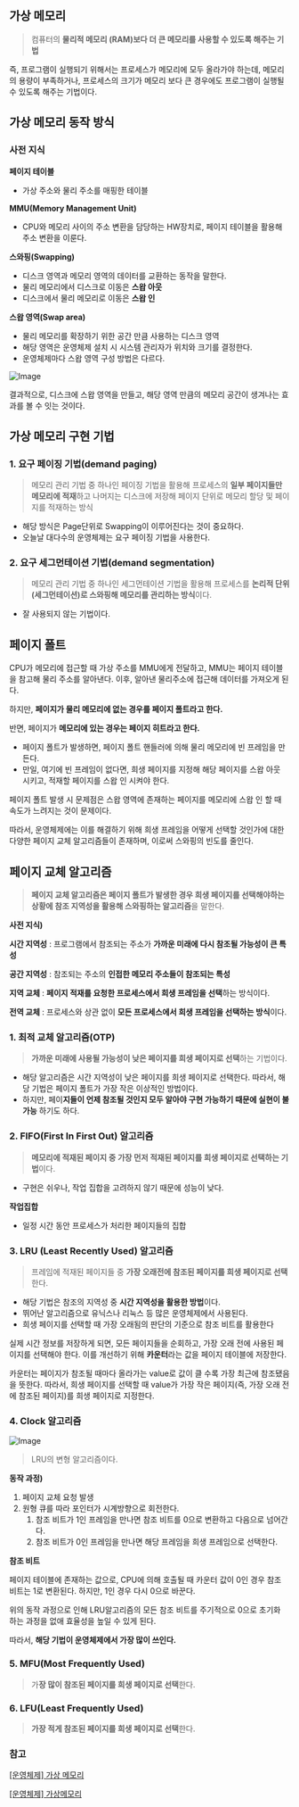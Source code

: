 ## 가상 메모리

> 컴퓨터의 **물리적 메모리 (RAM)보다 더 큰 메모리를 사용할 수 있도록 해주는 기법**
>

즉, 프로그램이 실행되기 위해서는 프로세스가 메모리에 모두 올라가야 하는데, 메모리의 용량이 부족하거나, 프로세스의 크기가 메모리 보다 큰 경우에도 프로그램이 실행될 수 있도록 해주는 기법이다.

## 가상 메모리 동작 방식

### 사전 지식

**페이지 테이블**

- 가상 주소와 물리 주소를 매핑한 테이블

**MMU(Memory Management Unit)**

- CPU와 메모리 사이의 주소 변환을 담당하는 HW장치로, 페이지 테이블을 활용해 주소 변환을 이룬다.

**스와핑(Swapping)**

- 디스크 영역과 메모리 영역의 데이터를 교환하는 동작을 말한다.
- 물리 메모리에서 디스크로 이동은 **스왑 아웃**
- 디스크에서 물리 메모리로 이동은 **스왑 인**

**스왑 영역(Swap area)**

- 물리 메모리를 확장하기 위한 공간 만큼 사용하는 디스크 영역
- 해당 영역은 운영체제 설치 시 시스템 관리자가 위치와 크기를 결정한다.
- 운영체제마다 스왑 영역 구성 방법은 다르다.

![Image](https://github.com/user-attachments/assets/16b0182e-1047-4516-849a-f4d1cc558b70)

결과적으로, 디스크에 스왑 영역을 만들고, 해당 영역 만큼의 메모리 공간이 생겨나는 효과를 볼 수 잇는 것이다.

## 가상 메모리 구현 기법

### 1. 요구 페이징 기법(demand paging)

> 메모리 관리 기법 중 하나인 페이징 기법을 활용해 프로세스의 **일부 페이지들만 메모리에 적재**하고 나머지는 디스크에 저장해 페이지 단위로 메모리 할당 및 페이지를 적재하는 방식
>
- 해당 방식은 Page단위로 Swapping이 이루어진다는 것이 중요하다.
- 오늘날 대다수의 운영체제는 요구 페이징 기법을 사용한다.

### 2. 요구 세그먼테이션 기법(demand segmentation)

> 메모리 관리 기법 중 하나인 세그먼테이션 기법을 활용해 프로세스를 **논리적 단위(세그먼테이션)로 스와핑해 메모리를 관리하는 방식**이다.
>
- 잘 사용되지 않는 기법이다.

## 페이지 폴트

CPU가 메모리에 접근할 때 가상 주소를 MMU에게 전달하고, MMU는 페이지 테이블을 참고해 물리 주소를 알아낸다. 이후, 알아낸 물리주소에 접근해 데이터를 가져오게 된다.

하지만, **페이지가 물리 메모리에 없는 경우를 페이지 폴트라고 한다.**

반면, 페이지가 **메모리에 있는 경우는 페이지 히트라고 한다.**

- 페이지 폴트가 발생하면, 페이지 폴트 핸들러에 의해 물리 메모리에 빈 프레임을 만든다.
- 만일, 여기에 빈 프레임이 없다면, 희생 페이지를 지정해 해당 페이지를 스왑 아웃 시키고, 적재할 페이지를 스왑 인 시켜야 한다.

페이지 폴트 발생 시 문제점은 스왑 영역에 존재하는 페이지를 메모리에 스왑 인 할 때 속도가 느려지는 것이 문제이다.

따라서, 운영체제에는 이를 해결하기 위해 희생 프레임을 어떻게 선택할 것인가에 대한 다양한 페이지 교체 알고리즘들이 존재하며, 이로써 스와핑의 빈도를 줄인다.

## 페이지 교체 알고리즘

> **페이지 교체 알고리즘은 페이지 폴트가 발생한 경우 희생 페이지를 선택해야하는 상황에 참조 지역성을 활용해 스와핑하는 알고리즘**을 말한다.
>

**사전 지식)**

**시간 지역성** : 프로그램에서 참조되는 주소가 **가까운 미래에 다시 참조될 가능성이 큰 특성**

**공간 지역성** : 참조되는 주소의 **인접한 메모리 주소들이 참조되는 특성**

**지역 교체** : **페이지 적재를 요청한 프로세스에서 희생 프레임을 선택**하는 방식이다.

**전역 교체** : 프로세스와 상관 없이 **모든 프로세스에서 희생 프레임을 선택하는 방식**이다.

### 1. 최적 교체 알고리즘(OTP)

> **가까운 미래에 사용될 가능성이 낮은 페이지를 희생 페이지로 선택**하는 기법이다.
>
- 해당 알고리즘은 시간 지역성이 낮은 페이지를 희생 페이지로 선택한다. 따라서, 해당 기법은 페이지 폴트가 가장 작은 이상적인 방법이다.
- 하지만, 페이**지들이 언제 참조될 것인지 모두 알아야 구현 가능하기 때문에 실현이 불가능** 하기도 하다.

### 2. FIFO(First In First Out) 알고리즘

> **메모리에 적재된 페이지 중 가장 먼저 적재된 페이지를 희생 페이지로 선택하는 기법**이다.
>
- 구현은 쉬우나, 작업 집합을 고려하지 않기 때문에 성능이 낮다.

**작업집합**

- 일정 시간 동안 프로세스가 처리한 페이지들의 집합

### 3. LRU (Least Recently Used) 알고리즘

> 프레임에 적재된 페이지들 중 **가장 오래전에 참조된 페이지를 희생 페이지로 선택**한다.
>
- 해당 기법은 참조의 지역성 중 **시간 지역성을 활용한 방법**이다.
- 뛰어난 알고리즘으로 유닉스나 리눅스 등 많은 운영체제에서 사용된다.
- 희생 페이지를 선택할 때 가장 오래됨의 판단의 기준으로 참조 비트를 활용한다

실제 시간 정보를 저장하게 되면, 모든 페이지들을 순회하고, 가장 오래 전에 사용된 페이지를 선택해야 한다. 이를 개선하기 위해 **카운터**라는 값을 페이지 테이블에 저장한다.

카운터는 페이지가 참조될 때마다 올라가는 value로 값이 클 수록 가장 최근에 참조됐음을 뜻한다. 따라서, 희생 페이지를 선택할 때 value가 가장 작은 페이지(즉, 가장 오래 전에 참조된 페이지)를 희생 페이지로 지정한다.

### 4. Clock 알고리즘

![Image](https://github.com/user-attachments/assets/1dfa88fa-6d0d-4c66-a430-820765cb769e)

> LRU의 변형 알고리즘이다.
>

**동작 과정)**

1. 페이지 교체 요청 발생
2. 원형 큐를 따라 포인터가 시계방향으로 회전한다.
    1. 참조 비트가 1인 프레임을 만나면 참조 비트를 0으로 변환하고 다음으로 넘어간다.
    2. 참조 비트가 0인 프레임을 만나면 해당 프레임을 희생 프레임으로 선택한다.

**참조 비트**

페이지 테이블에 존재하는 값으로, CPU에 의해 호출될 때 카운터 값이 0인 경우 참조 비트는 1로 변환된다. 하지만, 1인 경우 다시 0으로 바꾼다.

위의 동작 과정으로 인해 LRU알고리즘의 모든 참조 비트를 주기적으로 0으로 초기화 하는 과정을 없애 효율성을 높일 수 있게 된다.

따라서, **해당 기법이 운영체제에서 가장 많이 쓰인다.**

### 5. MFU(Most Frequently Used)

> 가**장 많이 참조된 페이지를 희생 페이지로 선택**한다.
>

### 6. LFU(Least Frequently Used)

> **가장 적게 참조된 페이지를 희생 페이지로 선택**한다.
>

### 참고

[[운영체제] 가상 메모리](https://velog.io/@redgem92/%EC%9A%B4%EC%98%81%EC%B2%B4%EC%A0%9C-%EA%B0%80%EC%83%81-%EB%A9%94%EB%AA%A8%EB%A6%AC)

[[운영체제] 가상메모리](https://velog.io/@kkyu0718/%EC%9A%B4%EC%98%81%EC%B2%B4%EC%A0%9C-%EA%B0%80%EC%83%81%EB%A9%94%EB%AA%A8%EB%A6%AC)